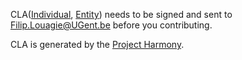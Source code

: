 CLA([Individual](https://users.ugent.be/~xjiao/openwifi-Individual.pdf), [Entity](https://users.ugent.be/~xjiao/openwifi-Entity.pdf)) needs to be signed and sent to Filip.Louagie@UGent.be before you contributing.

CLA is generated by the [Project Harmony](http://www.harmonyagreements.org/index.html).
